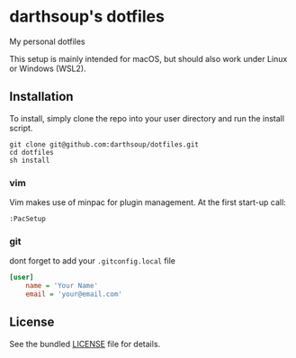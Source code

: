 # darthsoup's dotfiles

My personal dotfiles

This setup is mainly intended for macOS, but should also work under Linux or Windows (WSL2).

## Installation

To install, simply clone the repo into your user directory and run the install script.

```
git clone git@github.com:darthsoup/dotfiles.git
cd dotfiles
sh install
```

### vim

Vim makes use of minpac for plugin management. At the first start-up call:

```vim
:PacSetup
```

### git

dont forget to add your `.gitconfig.local` file

```ini
[user]
	name = 'Your Name'
	email = 'your@email.com'
```

## License

See the bundled [LICENSE](https://github.com/darthsoup/dotfiles/blob/master/LICENSE.md) file for details.
